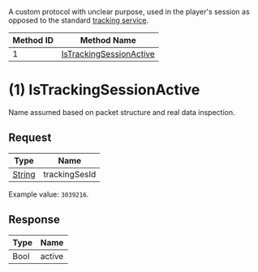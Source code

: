 A custom protocol with unclear purpose, used in the player's session as opposed to the standard [tracking service](https://github.com/kinnay/NintendoClients/wiki/Tracking-Protocol-3).

| Method ID | Method Name |
|-----------|-------------|
| 1 | [IsTrackingSessionActive](#1-istrackingsessionactive) |

# (1) IsTrackingSessionActive

Name assumed based on packet structure and real data inspection.

## Request

| Type | Name |
|------|------|
| [String](https://github.com/kinnay/NintendoClients/wiki/NEX-Common-Types#string) | trackingSesId |

Example value: `3039216`.

## Response

| Type | Name |
|------|------|
| Bool | active |